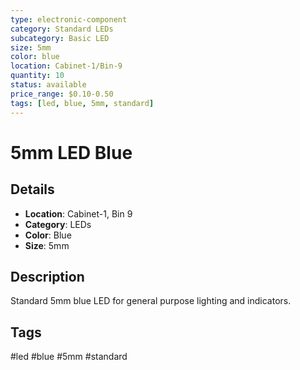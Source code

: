 ```yaml
---
type: electronic-component
category: Standard LEDs
subcategory: Basic LED
size: 5mm
color: blue
location: Cabinet-1/Bin-9
quantity: 10
status: available
price_range: $0.10-0.50
tags: [led, blue, 5mm, standard]
---
```


# 5mm LED Blue

## Details

- **Location**: Cabinet-1, Bin 9
- **Category**: LEDs
- **Color**: Blue
- **Size**: 5mm

## Description

Standard 5mm blue LED for general purpose lighting and indicators.

## Tags

#led #blue #5mm #standard
